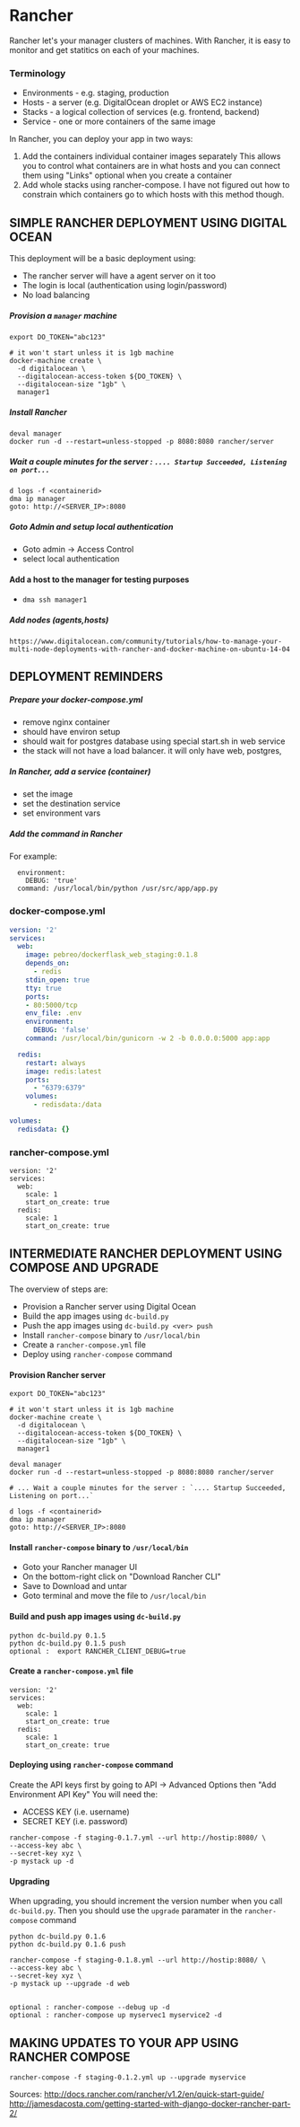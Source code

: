 # Rancher

Rancher let's your manager clusters of machines. 
With Rancher, it is easy to monitor and get statitics on each of your machines.

### Terminology
* Environments - e.g. staging, production
* Hosts - a server (e.g. DigitalOcean droplet or AWS EC2 instance)
* Stacks - a logical collection of services (e.g. frontend, backend)
* Service - one or more containers of the same image

In Rancher, you can deploy your app in two ways:
1) Add the containers individual container images separately
   This allows you to control what containers are in what hosts
   and you can connect them using "Links" optional when you create a container
2) Add whole stacks using rancher-compose. I have not figured out how to constrain
   which containers go to which hosts with this method though.

SIMPLE RANCHER DEPLOYMENT USING DIGITAL OCEAN
---------------------------------------------
This deployment will be a basic deployment using:
* The rancher server will have a agent server on it too
* The login is local (authentication using login/password)
* No load balancing

##### Provision a `manager` machine
```
export DO_TOKEN="abc123"

# it won't start unless it is 1gb machine
docker-machine create \
  -d digitalocean \
  --digitalocean-access-token ${DO_TOKEN} \
  --digitalocean-size "1gb" \
  manager1 
```
##### Install Rancher

```
deval manager
docker run -d --restart=unless-stopped -p 8080:8080 rancher/server

```
##### Wait a couple minutes for the server : `.... Startup Succeeded, Listening on port...`
```
d logs -f <containerid>
dma ip manager
goto: http://<SERVER_IP>:8080
```

##### Goto Admin and setup local authentication
* Goto admin -> Access Control 
* select local authentication

#### Add a host to the manager for testing purposes
* `dma ssh manager1`


##### Add nodes (agents,hosts)
```
https://www.digitalocean.com/community/tutorials/how-to-manage-your-multi-node-deployments-with-rancher-and-docker-machine-on-ubuntu-14-04
```

DEPLOYMENT REMINDERS
---------------------------

##### Prepare your docker-compose.yml
* remove nginx container
* should have environ setup
* should wait for postgres database using special start.sh in web service
* the stack will not have a load balancer. it will only have web, postgres, 

##### In Rancher, add a service (container)
* set the image
* set the destination service
* set environment vars

##### Add the command in Rancher
For example:
```
  environment:
    DEBUG: 'true'
  command: /usr/local/bin/python /usr/src/app/app.py 
```

### docker-compose.yml 
```yaml
version: '2'
services:
  web:
    image: pebreo/dockerflask_web_staging:0.1.8
    depends_on:
      - redis
    stdin_open: true
    tty: true
    ports:
    - 80:5000/tcp
    env_file: .env
    environment:
      DEBUG: 'false'
    command: /usr/local/bin/gunicorn -w 2 -b 0.0.0.0:5000 app:app

  redis:
    restart: always
    image: redis:latest
    ports:
      - "6379:6379"
    volumes:
      - redisdata:/data

volumes:
  redisdata: {}
```
### rancher-compose.yml
```
version: '2'
services:
  web:
    scale: 1
    start_on_create: true
  redis:
    scale: 1
    start_on_create: true
```

INTERMEDIATE RANCHER DEPLOYMENT USING COMPOSE AND UPGRADE
----------------------------------------------------------
The overview of steps are:
* Provision a Rancher server using Digital Ocean
* Build the app images using `dc-build.py`
* Push the app images using `dc-build.py <ver> push`
* Install `rancher-compose` binary to `/usr/local/bin`
* Create a `rancher-compose.yml` file
* Deploy using `rancher-compose` command


#### Provision Rancher server
```
export DO_TOKEN="abc123"

# it won't start unless it is 1gb machine
docker-machine create \
  -d digitalocean \
  --digitalocean-access-token ${DO_TOKEN} \
  --digitalocean-size "1gb" \
  manager1 

deval manager
docker run -d --restart=unless-stopped -p 8080:8080 rancher/server

# ... Wait a couple minutes for the server : `.... Startup Succeeded, Listening on port...`

d logs -f <containerid>
dma ip manager
goto: http://<SERVER_IP>:8080
```

#### Install `rancher-compose` binary to `/usr/local/bin`
* Goto your Rancher manager UI
* On the bottom-right click on "Download Rancher CLI"
* Save to Download and untar
* Goto terminal and move the file to `/usr/local/bin`


#### Build and push app images using `dc-build.py`
```
python dc-build.py 0.1.5
python dc-build.py 0.1.5 push
optional :  export RANCHER_CLIENT_DEBUG=true
```


#### Create a `rancher-compose.yml` file
```
version: '2'
services:
  web:
    scale: 1
    start_on_create: true
  redis:
    scale: 1
    start_on_create: true
```

#### Deploying using `rancher-compose` command

Create the API keys first by going to API -> Advanced Options 
then "Add Environment API Key"
You will need the:
 * ACCESS KEY (i.e. username)
 * SECRET KEY (i.e. password)
```
rancher-compose -f staging-0.1.7.yml --url http://hostip:8080/ \
--access-key abc \
--secret-key xyz \
-p mystack up -d

```

#### Upgrading

When upgrading, you should increment the version number when 
you call `dc-build.py`.
Then you should use the `upgrade` paramater in the `rancher-compose` command
```
python dc-build.py 0.1.6
python dc-build.py 0.1.6 push

rancher-compose -f staging-0.1.8.yml --url http://hostip:8080/ \
--access-key abc \
--secret-key xyz \
-p mystack up --upgrade -d web


optional : rancher-compose --debug up -d 
optional : rancher-compose up myservec1 myservice2 -d
```

MAKING UPDATES TO YOUR APP USING RANCHER COMPOSE
------------------------------------------------
```
rancher-compose -f staging-0.1.2.yml up --upgrade myservice
```


Sources:
http://docs.rancher.com/rancher/v1.2/en/quick-start-guide/
http://jamesdacosta.com/getting-started-with-django-docker-rancher-part-2/


